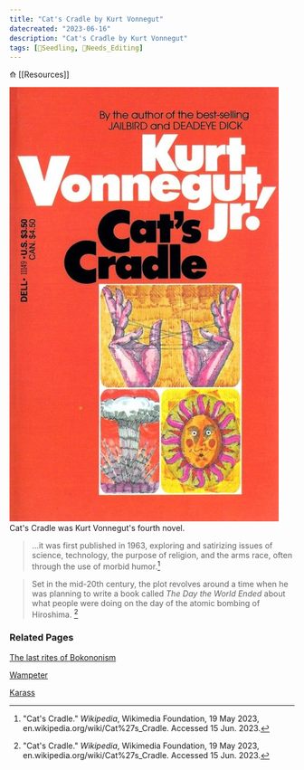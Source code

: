 ```yaml
---
title: "Cat's Cradle by Kurt Vonnegut"
datecreated: "2023-06-16"
description: "Cat's Cradle by Kurt Vonnegut"
tags: [🌱Seedling, 🧹Needs_Editing]
---
```


⟰  [[Resources]]

![](notes/images/Pasted%20image%2020230616130259.png#right50)
Cat's Cradle was Kurt Vonnegut's fourth novel.

>...it was first published in 1963, exploring and satirizing issues of science, technology, the purpose of religion, and the arms race, often through the use of morbid humor.[^1]

[^1]:"Cat's Cradle." _Wikipedia_, Wikimedia Foundation, 19 May 2023, en.wikipedia.org/wiki/Cat%27s_Cradle. Accessed 15 Jun. 2023.

>Set in the mid-20th century, the plot revolves around a time when he was planning to write a book called *The Day the World Ended* about what people were doing on the day of the atomic bombing of Hiroshima. [^2]

[^2]:"Cat's Cradle." _Wikipedia_, Wikimedia Foundation, 19 May 2023, en.wikipedia.org/wiki/Cat%27s_Cradle. Accessed 15 Jun. 2023.

### Related Pages

[The last rites of Bokononism](notes/The%20last%20rites%20of%20Bokononism.md)

[Wampeter](notes/Wampeter.md)

[Karass](notes/Karass.md)